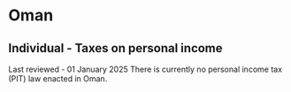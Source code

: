 # Oman
## Individual - Taxes on personal income
Last reviewed - 01 January 2025
There is currently no personal income tax (PIT) law enacted in Oman.
